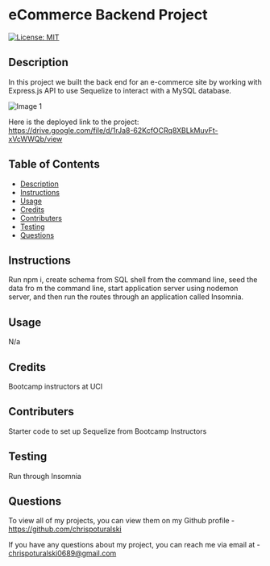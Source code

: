 # eCommerce Backend Project

[![License: MIT](https://img.shields.io/badge/License-MIT-yellow.svg)](https://opensource.org/licenses/MIT)

## Description

In this project we built the back end for an e-commerce site by working with Express.js API to use Sequelize to interact with a MySQL database.

![Image 1](No)

Here is the deployed link to the project: https://drive.google.com/file/d/1rJa8-62KcfOCRq8XBLkMuvFt-xVcWWQb/view

## Table of Contents

- [Description](#description)
- [Instructions](#instructions)
- [Usage](#usage)
- [Credits](#credits)
- [Contributers](#contributers)
- [Testing](#testing)
- [Questions](#questions)


## Instructions

Run npm i, create schema from SQL shell from the command line, seed the data fro m the command line, start application server using nodemon server, and then run the routes through an application called Insomnia.

## Usage

N/a

## Credits

Bootcamp instructors at UCI

## Contributers

Starter code to set up Sequelize from Bootcamp Instructors

## Testing 

Run through Insomnia

## Questions

To view all of my projects, you can view them on my Github profile -  https://github.com/chrispoturalski

If you have any questions about my project, you can reach me via email at - chrispoturalski0689@gmail.com

